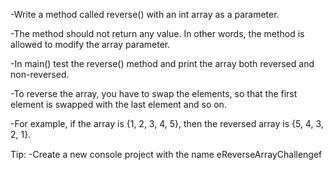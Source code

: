 -Write a method called reverse() with an int array as a parameter.

-The method should not return any value. In other words, the method is allowed to modify the array parameter.

-In main() test the reverse() method and print the array both reversed and non-reversed.

-To reverse the array, you have to swap the elements, so that the first element is swapped with the last element and so on.

-For example, if the array is {1, 2, 3, 4, 5}, then the reversed array is {5, 4, 3, 2, 1}.


Tip:
	-Create a new console project with the name eReverseArrayChallengef   
